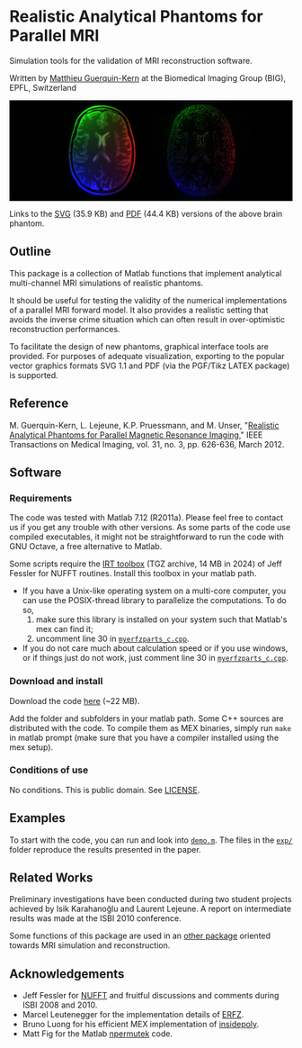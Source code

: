 # Realistic Analytical Phantoms for Parallel MRI

Simulation tools for the validation of MRI reconstruction software.

Written by [Matthieu Guerquin-Kern](mailto:guerquin-kern(AT)@crans(DOT).org) at the Biomedical Imaging Group (BIG), EPFL, Switzerland

<p style="background-color:#000000" align="center"><img src="meta/brain176.png" width="176"/><img src="meta/brain176-error.png" width="176"/></p>

Links to the [SVG](meta/Brain.svg) (35.9 KB) and [PDF](meta/Brain.pdf) (44.4 KB) versions of the above brain phantom. 

## Outline

This package is a collection of Matlab functions that implement analytical multi-channel MRI simulations of realistic phantoms.

It should be useful for testing the validity of the numerical implementations of a parallel MRI forward model. It also provides a realistic setting that avoids the inverse crime situation which can often result in over-optimistic reconstruction performances.

To facilitate the design of new phantoms, graphical interface tools are provided. For purposes of adequate visualization, exporting to the popular vector graphics formats SVG 1.1 and PDF (via the PGF/Tikz LATEX package) is supported.

## Reference

M. Guerquin-Kern, L. Lejeune, K.P. Pruessmann, and M. Unser, "[Realistic Analytical Phantoms for Parallel Magnetic Resonance Imaging](https://hal.science/hal-01814155v1/)," IEEE Transactions on Medical Imaging, vol. 31, no. 3, pp. 626-636, March 2012.

## Software

### Requirements

The code was tested with Matlab 7.12 (R2011a). Please feel free to contact us if you get any trouble with other versions.
As some parts of the code use compiled executables, it might not be straightforward to run the code with GNU Octave, a free alternative to Matlab.

Some scripts require the [IRT toolbox](http://www.eecs.umich.edu/~fessler/irt/fessler.tgz) (TGZ archive, 14 MB in 2024) of Jeff Fessler for NUFFT routines. Install this toolbox in your matlab path.

- If you have a Unix-like operating system on a multi-core computer, you can use the POSIX-thread library to parallelize the computations. To do so,
    1. make sure this library is installed on your system such that Matlab's mex can find it;
    2. uncomment line 30 in [`myerfzparts_c.cpp`](misc/myerfzparts_c.cpp).
- If you do not care much about calculation speed or if you use windows, or if things just do not work, just comment line 30 in [`myerfzparts_c.cpp`](misc/myerfzparts_c.cpp).

### Download and install

Download the code [here](https://github.com/Biomedical-Imaging-Group/realistic-analytical-phantom/archive/refs/heads/main.zip) (~22 MB).

Add the folder and subfolders in your matlab path. Some C++ sources are distributed with the code. To compile them as MEX binaries, simply run `make` in matlab prompt (make sure that you have a compiler installed using the mex setup).

### Conditions of use

No conditions. This is public domain. See [LICENSE](LICENSE).

## Examples

To start with the code, you can run and look into [`demo.m`](demo.m). The files in the [`exp/`](exp/) folder reproduce the results presented in the paper.

## Related Works

Preliminary investigations have been conducted during two student projects achieved by Isik Karahanoğlu and Laurent Lejeune. A report on intermediate results was made at the ISBI 2010 conference.

Some functions of this package are used in an [other package](https://github.com/Biomedical-Imaging-Group/mri-reconstruction) oriented towards MRI simulation and reconstruction.

## Acknowledgements

- Jeff Fessler for [NUFFT](http://www.eecs.umich.edu/~fessler/irt) and fruitful discussions and comments during ISBI 2008 and 2010.
- Marcel Leutenegger for the implementation details of [ERFZ](https://documents.epfl.ch/users/l/le/leuteneg/www/MATLABToolbox/ErrorFunction.html).
- Bruno Luong for his efficient MEX implementation of [insidepoly](http://www.mathworks.com/matlabcentral/fileexchange/27840-2d-polygon-interior-detection).
- Matt Fig for the Matlab [npermutek](https://www.mathworks.com/matlabcentral/fileexchange/11462-n_permute_k) code.
